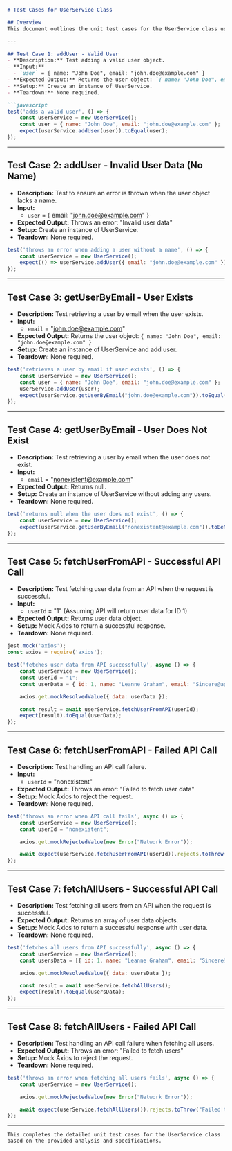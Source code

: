 ```markdown
# Test Cases for UserService Class

## Overview
This document outlines the unit test cases for the UserService class using the Jest testing framework. Each test case includes a description, input data, expected output, and any necessary setup or teardown procedures.

---

## Test Case 1: addUser - Valid User
- **Description:** Test adding a valid user object.
- **Input:** 
  - `user` = { name: "John Doe", email: "john.doe@example.com" }
- **Expected Output:** Returns the user object: `{ name: "John Doe", email: "john.doe@example.com" }`
- **Setup:** Create an instance of UserService.
- **Teardown:** None required.

```javascript
test('adds a valid user', () => {
    const userService = new UserService();
    const user = { name: "John Doe", email: "john.doe@example.com" };
    expect(userService.addUser(user)).toEqual(user);
});
```

---

## Test Case 2: addUser - Invalid User Data (No Name)
- **Description:** Test to ensure an error is thrown when the user object lacks a name.
- **Input:**
  - `user` = { email: "john.doe@example.com" }
- **Expected Output:** Throws an error: "Invalid user data"
- **Setup:** Create an instance of UserService.
- **Teardown:** None required.

```javascript
test('throws an error when adding a user without a name', () => {
    const userService = new UserService();
    expect(() => userService.addUser({ email: "john.doe@example.com" })).toThrow("Invalid user data");
});
```

---

## Test Case 3: getUserByEmail - User Exists
- **Description:** Test retrieving a user by email when the user exists.
- **Input:**
  - `email` = "john.doe@example.com"
- **Expected Output:** Returns the user object: `{ name: "John Doe", email: "john.doe@example.com" }`
- **Setup:** Create an instance of UserService and add user.
- **Teardown:** None required.

```javascript
test('retrieves a user by email if user exists', () => {
    const userService = new UserService();
    const user = { name: "John Doe", email: "john.doe@example.com" };
    userService.addUser(user);
    expect(userService.getUserByEmail("john.doe@example.com")).toEqual(user);
});
```

---

## Test Case 4: getUserByEmail - User Does Not Exist
- **Description:** Test retrieving a user by email when the user does not exist.
- **Input:**
  - `email` = "nonexistent@example.com"
- **Expected Output:** Returns null.
- **Setup:** Create an instance of UserService without adding any users.
- **Teardown:** None required.

```javascript
test('returns null when the user does not exist', () => {
    const userService = new UserService();
    expect(userService.getUserByEmail("nonexistent@example.com")).toBeNull();
});
```

---

## Test Case 5: fetchUserFromAPI - Successful API Call
- **Description:** Test fetching user data from an API when the request is successful.
- **Input:**
  - `userId` = "1" (Assuming API will return user data for ID 1)
- **Expected Output:** Returns user data object.
- **Setup:** Mock Axios to return a successful response.
- **Teardown:** None required.

```javascript
jest.mock('axios');
const axios = require('axios');

test('fetches user data from API successfully', async () => {
    const userService = new UserService();
    const userId = "1";
    const userData = { id: 1, name: "Leanne Graham", email: "Sincere@april.biz" };

    axios.get.mockResolvedValue({ data: userData });

    const result = await userService.fetchUserFromAPI(userId);
    expect(result).toEqual(userData);
});
```

---

## Test Case 6: fetchUserFromAPI - Failed API Call
- **Description:** Test handling an API call failure.
- **Input:**
  - `userId` = "nonexistent"
- **Expected Output:** Throws an error: "Failed to fetch user data"
- **Setup:** Mock Axios to reject the request.
- **Teardown:** None required.

```javascript
test('throws an error when API call fails', async () => {
    const userService = new UserService();
    const userId = "nonexistent";

    axios.get.mockRejectedValue(new Error("Network Error"));

    await expect(userService.fetchUserFromAPI(userId)).rejects.toThrow("Failed to fetch user data");
});
```

---

## Test Case 7: fetchAllUsers - Successful API Call
- **Description:** Test fetching all users from an API when the request is successful.
- **Expected Output:** Returns an array of user data objects.
- **Setup:** Mock Axios to return a successful response with user data.
- **Teardown:** None required.

```javascript
test('fetches all users from API successfully', async () => {
    const userService = new UserService();
    const usersData = [{ id: 1, name: "Leanne Graham", email: "Sincere@april.biz" }];

    axios.get.mockResolvedValue({ data: usersData });

    const result = await userService.fetchAllUsers();
    expect(result).toEqual(usersData);
});
```

---

## Test Case 8: fetchAllUsers - Failed API Call
- **Description:** Test handling an API call failure when fetching all users.
- **Expected Output:** Throws an error: "Failed to fetch users"
- **Setup:** Mock Axios to reject the request.
- **Teardown:** None required.

```javascript
test('throws an error when fetching all users fails', async () => {
    const userService = new UserService();

    axios.get.mockRejectedValue(new Error("Network Error"));

    await expect(userService.fetchAllUsers()).rejects.toThrow("Failed to fetch users");
});
```

---
```
This completes the detailed unit test cases for the UserService class based on the provided analysis and specifications.